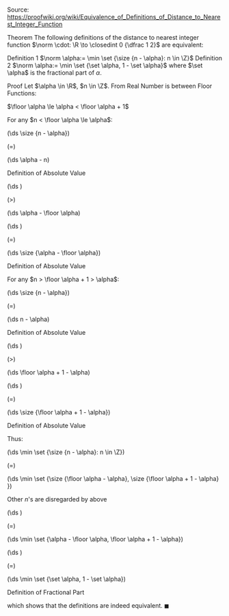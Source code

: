 # 

Source: https://proofwiki.org/wiki/Equivalence_of_Definitions_of_Distance_to_Nearest_Integer_Function



Theorem
The following definitions of the distance to nearest integer function $\norm \cdot: \R \to \closedint 0 {\dfrac 1 2}$ are equivalent:

Definition 1
$\norm \alpha:= \min \set {\size {n - \alpha}: n \in \Z}$
Definition 2
$\norm \alpha:= \min \set {\set \alpha, 1 - \set \alpha}$
where $\set \alpha$ is the fractional part of $\alpha$.


Proof
Let $\alpha \in \R$, $n \in \Z$.
From Real Number is between Floor Functions:

$\floor \alpha \le \alpha < \floor \alpha + 1$

For any $n < \floor \alpha \le \alpha$:














\(\ds \size {n - \alpha}\)

\(=\)







\(\ds \alpha - n\)





Definition of Absolute Value














\(\ds \)

\(>\)







\(\ds \alpha - \floor \alpha\)




















\(\ds \)

\(=\)







\(\ds \size {\alpha - \floor \alpha}\)





Definition of Absolute Value



For any $n > \floor \alpha + 1 > \alpha$:














\(\ds \size {n - \alpha}\)

\(=\)







\(\ds n - \alpha\)





Definition of Absolute Value














\(\ds \)

\(>\)







\(\ds \floor \alpha + 1 - \alpha\)




















\(\ds \)

\(=\)







\(\ds \size {\floor \alpha + 1 - \alpha}\)





Definition of Absolute Value



Thus:














\(\ds \min \set {\size {n - \alpha}: n \in \Z}\)

\(=\)







\(\ds \min \set {\size {\floor \alpha - \alpha}, \size {\floor \alpha + 1 - \alpha} }\)





Other $n$'s are disregarded by above














\(\ds \)

\(=\)







\(\ds \min \set {\alpha - \floor \alpha, \floor \alpha + 1 - \alpha}\)




















\(\ds \)

\(=\)







\(\ds \min \set {\set \alpha, 1 - \set \alpha}\)





Definition of Fractional Part



which shows that the definitions are indeed equivalent.
$\blacksquare$





